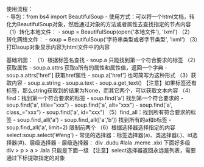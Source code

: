 使用流程：       
    - 导包：from bs4 import BeautifulSoup
    - 使用方式：可以将一个html文档，转化为BeautifulSoup对象，然后通过对象的方法或者属性去查找指定的节点内容
        （1）转化本地文件：
             - soup = BeautifulSoup(open('本地文件'), 'lxml')
        （2）转化网络文件：
             - soup = BeautifulSoup('字符串类型或者字节类型', 'lxml')
        （3）打印soup对象显示内容为html文件中的内容

基础巩固：
    （1）根据标签名查找
        - soup.a   只能找到第一个符合要求的标签
    （2）获取属性
        - soup.a.attrs  获取a所有的属性和属性值，返回一个字典
        - soup.a.attrs['href']   获取href属性
        - soup.a['href']   也可简写为这种形式
    （3）获取内容
        - soup.a.string
        - soup.a.text
        - soup.a.get_text()
       【注意】如果标签还有标签，那么string获取到的结果为None，而其它两个，可以获取文本内容
    （4）find：找到第一个符合要求的标签
        - soup.find('a')  找到第一个符合要求的
        - soup.find('a', title="xxx")
        - soup.find('a', alt="xxx")
        - soup.find('a', class_="xxx")
        - soup.find('a', id="xxx")
    （5）find_all：找到所有符合要求的标签
        - soup.find_all('a')
        - soup.find_all(['a','b']) 找到所有的a和b标签
        - soup.find_all('a', limit=2)  限制前两个
    （6）根据选择器选择指定的内容
               select:soup.select('#feng')
        - 常见的选择器：标签选择器(a)、类选择器(.)、id选择器(#)、层级选择器
            - 层级选择器：
                div .dudu #lala .meme .xixi  下面好多级
                div > p > a > .lala          只能是下面一级
        【注意】select选择器返回永远是列表，需要通过下标提取指定的对象